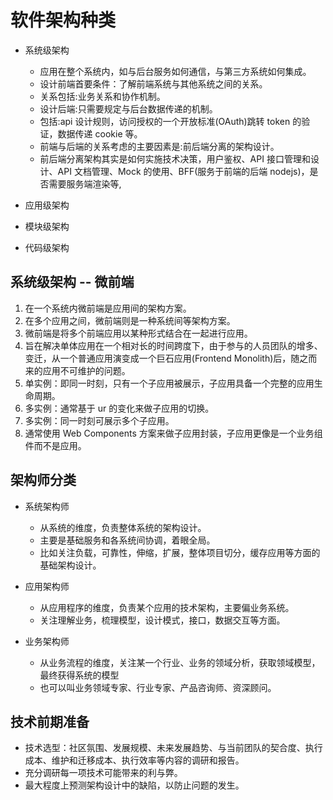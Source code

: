 # 软件架构种类

- 系统级架构

  - 应用在整个系统内，如与后台服务如何通信，与第三方系统如何集成。
  - 设计前端首要条件：了解前端系统与其他系统之间的关系。
  - 关系包括:业务关系和协作机制。
  - 设计后端:只需要规定与后台数据传递的机制。
  - 包括:api 设计规则，访问授权的一个开放标准(OAuth)跳转 token 的验证，数据传递 cookie 等。
  - 前端与后端的关系考虑的主要因素是:前后端分离的架构设计。
  - 前后端分离架构其实是如何实施技术决策，用户鉴权、API 接口管理和设计、API 文档管理、Mock 的使用、BFF(服务于前端的后端 nodejs)，是否需要服务端渲染等,

- 应用级架构
- 模块级架构
- 代码级架构

## 系统级架构 -- 微前端

1. 在一个系统内微前端是应用间的架构方案。
2. 在多个应用之间，微前端则是一种系统间等架构方案。
3. 微前端是将多个前端应用以某种形式结合在一起进行应用。
4. 旨在解决单体应用在一个相对长的时间跨度下，由于参与的人员团队的增多、变迁，从一个普通应用演变成一个巨石应用(Frontend Monolith)后，随之而来的应用不可维护的问题。
5. 单实例：即同一时刻，只有一个子应用被展示，子应用具备一个完整的应用生命周期。
6. 多实例：通常基于 ur 的变化来做子应用的切换。
7. 多实例：同一时刻可展示多个子应用。
8. 通常使用 Web Components 方案来做子应用封装，子应用更像是一个业务组件而不是应用。

## 架构师分类

- 系统架构师

  - 从系统的维度，负责整体系统的架构设计。
  - 主要是基础服务和各系统间协调，着眼全局。
  - 比如关注负载，可靠性，伸缩，扩展，整体项目切分，缓存应用等方面的基础架构设计。

- 应用架构师

  - 从应用程序的维度，负责某个应用的技术架构，主要偏业务系统。
  - 关注理解业务，梳理模型，设计模式，接口，数据交互等方面。

- 业务架构师
  - 从业务流程的维度，关注某一个行业、业务的领域分析，获取领域模型，最终获得系统的模型
  - 也可以叫业务领域专家、行业专家、产品咨询师、资深顾问。

## 技术前期准备

- 技术选型：社区氛围、发展规模、未来发展趋势、与当前团队的契合度、执行成本、维护和迁移成本、执行效率等内容的调研和报告。
- 充分调研每一项技术可能带来的利与弊。
- 最大程度上预测架构设计中的缺陷，以防止问题的发生。
